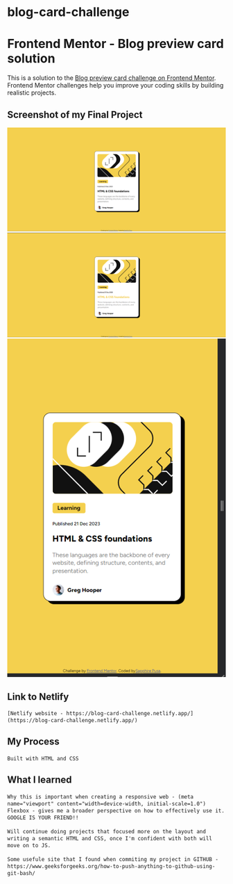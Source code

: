 

# blog-card-challenge
# Frontend Mentor - Blog preview card solution

This is a solution to the [Blog preview card challenge on Frontend Mentor](https://www.frontendmentor.io/challenges/blog-preview-card-ckPaj01IcS). Frontend Mentor challenges help you improve your coding skills by building realistic projects. 
    
## Screenshot of my Final Project
![alt text](https://github.com/sapphirepusa/blog-card-challenge/blob/main/assets/images/Final%20Project%20Img.png)
![alt text](https://github.com/sapphirepusa/blog-card-challenge/blob/main/assets/images/Final%20Project%20on%20hover.png)
![alt text](https://github.com/sapphirepusa/blog-card-challenge/blob/main/assets/images/Mobile%20view.png)


## Link to Netlify

    [Netlify website - https://blog-card-challenge.netlify.app/](https://blog-card-challenge.netlify.app/)

##  My Process

    Built with HTML and CSS

## What I learned

    Why this is important when creating a responsive web - (meta name="viewport" content="width=device-width, initial-scale=1.0")
    Flexbox - gives me a broader perspective on how to effectively use it.
    GOOGLE IS YOUR FRIEND!!

    Will continue doing projects that focused more on the layout and writing a semantic HTML and CSS, once I'm confident with both will move on to JS.

    Some usefule site that I found when commiting my project in GITHUB - https://www.geeksforgeeks.org/how-to-push-anything-to-github-using-git-bash/
